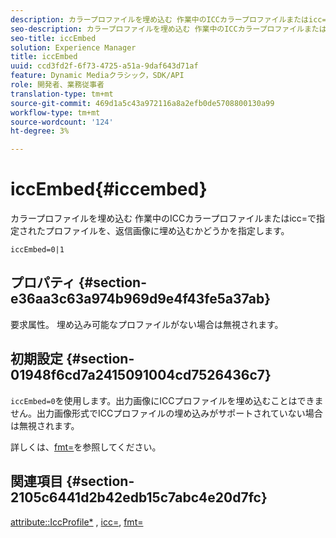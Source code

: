 ```yaml
---
description: カラープロファイルを埋め込む 作業中のICCカラープロファイルまたはicc=で指定されたプロファイルを、返信画像に埋め込むかどうかを指定します。
seo-description: カラープロファイルを埋め込む 作業中のICCカラープロファイルまたはicc=で指定されたプロファイルを、返信画像に埋め込むかどうかを指定します。
seo-title: iccEmbed
solution: Experience Manager
title: iccEmbed
uuid: ccd3fd2f-6f73-4725-a51a-9daf643d71af
feature: Dynamic Mediaクラシック，SDK/API
role: 開発者、業務従事者
translation-type: tm+mt
source-git-commit: 469d1a5c43a972116a8a2efb0de5708800130a99
workflow-type: tm+mt
source-wordcount: '124'
ht-degree: 3%

---
```



# iccEmbed{#iccembed}

カラープロファイルを埋め込む 作業中のICCカラープロファイルまたはicc=で指定されたプロファイルを、返信画像に埋め込むかどうかを指定します。

`iccEmbed=0|1`

## プロパティ {#section-e36aa3c63a974b969d9e4f43fe5a37ab}

要求属性。 埋め込み可能なプロファイルがない場合は無視されます。

## 初期設定 {#section-01948f6cd7a2415091004cd7526436c7}

`iccEmbed=0`を使用します。出力画像にICCプロファイルを埋め込むことはできません。出力画像形式でICCプロファイルの埋め込みがサポートされていない場合は無視されます。

詳しくは、[fmt=](../../../../../is-api/http-ref/image-serving-api-ref/c-http-protocol-reference/c-command-reference/r-is-http-fmt.md#reference-cdf10043423b45ba9fe15157fb3ae37a)を参照してください。

## 関連項目 {#section-2105c6441d2b42edb15c7abc4e20d7fc}

[attribute::IccProfile*](../../../../../is-api/image-catalog/image-serving-api-ref/c-image-catalog-reference/c-icc-profile-map-reference/c-icc-profile-map-reference.md#concept-57b9148ce55249cd825cb7ee19ed057c) ,  [icc=](../../../../../is-api/http-ref/image-serving-api-ref/c-http-protocol-reference/c-command-reference/r-icc.md#reference-182b5679e21e4df3b4d330535a5a7517),  [fmt=](../../../../../is-api/http-ref/image-serving-api-ref/c-http-protocol-reference/c-command-reference/r-is-http-fmt.md#reference-cdf10043423b45ba9fe15157fb3ae37a)
